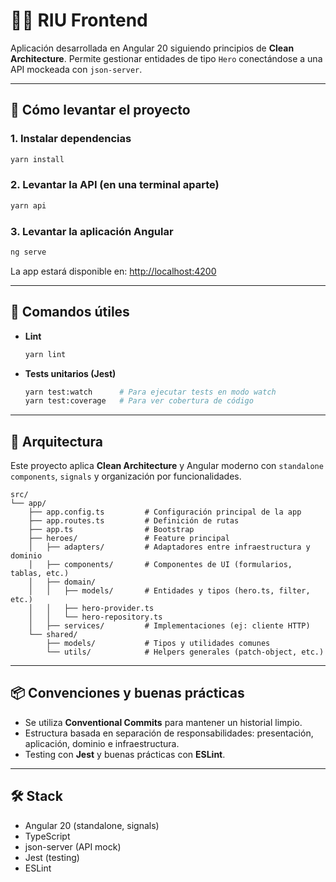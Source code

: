 # 🦸‍♂️ RIU Frontend

Aplicación desarrollada en Angular 20 siguiendo principios de **Clean Architecture**. Permite gestionar entidades de tipo `Hero` conectándose a una API mockeada con `json-server`.

---

## 🚀 Cómo levantar el proyecto

### 1. Instalar dependencias

```bash
yarn install
```

### 2. Levantar la API (en una terminal aparte)

```bash
yarn api
```

### 3. Levantar la aplicación Angular

```bash
ng serve
```

La app estará disponible en: [http://localhost:4200](http://localhost:4200)

---

## 🧪 Comandos útiles

- **Lint**
  ```bash
  yarn lint
  ```

- **Tests unitarios (Jest)**
  ```bash
  yarn test:watch      # Para ejecutar tests en modo watch
  yarn test:coverage   # Para ver cobertura de código
  ```

---

## 🧱 Arquitectura

Este proyecto aplica **Clean Architecture** y Angular moderno con `standalone components`, `signals` y organización por funcionalidades.

```
src/
└── app/
    ├── app.config.ts         # Configuración principal de la app
    ├── app.routes.ts         # Definición de rutas
    ├── app.ts                # Bootstrap
    ├── heroes/               # Feature principal
    │   ├── adapters/         # Adaptadores entre infraestructura y dominio
    │   ├── components/       # Componentes de UI (formularios, tablas, etc.)
    │   ├── domain/           
    │   │   ├── models/       # Entidades y tipos (hero.ts, filter, etc.)
    │   │   ├── hero-provider.ts
    │   │   └── hero-repository.ts
    │   ├── services/         # Implementaciones (ej: cliente HTTP)
    └── shared/
        ├── models/           # Tipos y utilidades comunes
        └── utils/            # Helpers generales (patch-object, etc.)
```

---

## 📦 Convenciones y buenas prácticas

- Se utiliza **Conventional Commits** para mantener un historial limpio.
- Estructura basada en separación de responsabilidades: presentación, aplicación, dominio e infraestructura.
- Testing con **Jest** y buenas prácticas con **ESLint**.

---

## 🛠 Stack

- Angular 20 (standalone, signals)
- TypeScript
- json-server (API mock)
- Jest (testing)
- ESLint